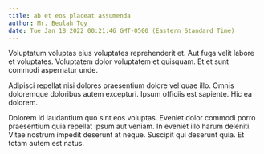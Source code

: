 ```yaml
---
title: ab et eos placeat assumenda
author: Mr. Beulah Toy
date: Tue Jan 18 2022 00:21:46 GMT-0500 (Eastern Standard Time)
---
```

Voluptatum voluptas eius voluptates reprehenderit et. Aut fuga velit labore et voluptates. Voluptatem dolor voluptatem et quisquam. Et et sunt commodi aspernatur unde.

 Adipisci repellat nisi dolores praesentium dolore vel quae illo. Omnis doloremque doloribus autem excepturi. Ipsum officiis est sapiente. Hic ea dolorem.

 Dolorem id laudantium quo sint eos voluptas. Eveniet dolor commodi porro praesentium quia repellat ipsum aut veniam. In eveniet illo harum deleniti. Vitae nostrum impedit deserunt at neque. Suscipit qui deserunt quia. Et totam autem est natus.